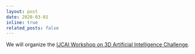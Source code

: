 ```yaml
---
layout: post
date: 2020-03-01
inline: true
related_posts: false
---
```


We will organize the [IJCAI Workshop on 3D Artificial Intelligence Challenge](https://tianchi.aliyun.com/specials/promotion/ijcai-alibaba-3d-future-workshop). 

